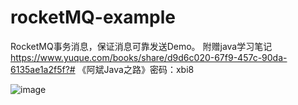 # rocketMQ-example
RocketMQ事务消息，保证消息可靠发送Demo。
附赠java学习笔记
https://www.yuque.com/books/share/d9d6c020-67f9-457c-90da-6135ae1a2f5f?# 《阿斌Java之路》密码：xbi8


![image](https://user-images.githubusercontent.com/58972270/178097484-02dcdf75-18ab-41a7-aec4-3638577912a1.png)
